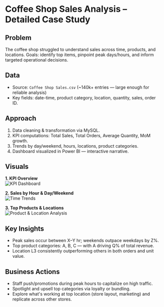 #  Coffee Shop Sales Analysis – Detailed Case Study

##  Problem
The coffee shop struggled to understand sales across time, products, and locations. Goals: identify top items, pinpoint peak days/hours, and inform targeted operational decisions.

##  Data
- Source: `Coffee Shop Sales.csv` (~140k+ entries — large enough for reliable analysis)
- Key fields: date-time, product category, location, quantity, sales, order ID.

##  Approach
1. Data cleaning & transformation via MySQL.
2. KPI computations: Total Sales, Total Orders, Average Quantity, MoM growth.
3. Trends by day/weekend, hours, locations, product categories.
4. Dashboard visualized in Power BI — interactive narrative.

##  Visuals

**1. KPI Overview**  
![KPI Dashboard](visuals/kpi_dashboard.png)

**2. Sales by Hour & Day/Weekend**  
![Time Trends](visuals/time_trends.png)

**3. Top Products & Locations**  
![Product & Location Analysis](visuals/product_location.png)

##  Key Insights
- Peak sales occur between X–Y hr; weekends outpace weekdays by Z%.
- Top product categories: A, B, C — with A driving Q% of total revenue.
- Location L3 consistently outperforming others in both orders and unit value.

##  Business Actions
- Staff push/promotions during peak hours to capitalize on high traffic.
- Spotlight and upsell top categories via loyalty or bundling.
- Explore what's working at top location (store layout, marketing) and replicate across other stores.

